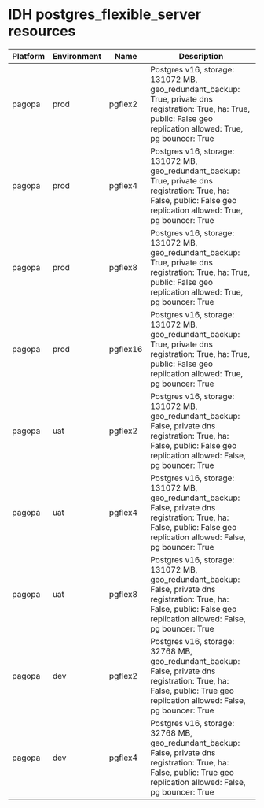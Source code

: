 # IDH postgres_flexible_server resources
|Platform| Environment| Name | Description | 
|------|---------|----|---|
|pagopa|prod|pgflex2| Postgres v16, storage: 131072 MB, geo_redundant_backup: True, private dns registration: True, ha: True, public: False geo replication allowed: True, pg bouncer: True |
|pagopa|prod|pgflex4| Postgres v16, storage: 131072 MB, geo_redundant_backup: True, private dns registration: True, ha: False, public: False geo replication allowed: True, pg bouncer: True |
|pagopa|prod|pgflex8| Postgres v16, storage: 131072 MB, geo_redundant_backup: True, private dns registration: True, ha: True, public: False geo replication allowed: True, pg bouncer: True |
|pagopa|prod|pgflex16| Postgres v16, storage: 131072 MB, geo_redundant_backup: True, private dns registration: True, ha: True, public: False geo replication allowed: True, pg bouncer: True |
|pagopa|uat|pgflex2| Postgres v16, storage: 131072 MB, geo_redundant_backup: False, private dns registration: True, ha: False, public: False geo replication allowed: False, pg bouncer: True |
|pagopa|uat|pgflex4| Postgres v16, storage: 131072 MB, geo_redundant_backup: False, private dns registration: True, ha: False, public: False geo replication allowed: False, pg bouncer: True |
|pagopa|uat|pgflex8| Postgres v16, storage: 131072 MB, geo_redundant_backup: False, private dns registration: True, ha: False, public: False geo replication allowed: False, pg bouncer: True |
|pagopa|dev|pgflex2| Postgres v16, storage: 32768 MB, geo_redundant_backup: False, private dns registration: True, ha: False, public: True geo replication allowed: False, pg bouncer: True |
|pagopa|dev|pgflex4| Postgres v16, storage: 32768 MB, geo_redundant_backup: False, private dns registration: True, ha: False, public: True geo replication allowed: False, pg bouncer: True |
